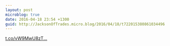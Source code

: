 ```yaml
---
layout: post
microblog: true
date: 2016-04-18 23:54 +1300
guid: http://JacksonOfTrades.micro.blog/2016/04/18/t722015380861034496.html
---
```

[t.co/vW9MwU8zT...](https://t.co/vW9MwU8zTh)
